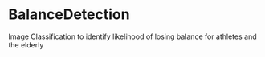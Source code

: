 # BalanceDetection
Image Classification to identify likelihood of losing balance for athletes and the elderly
